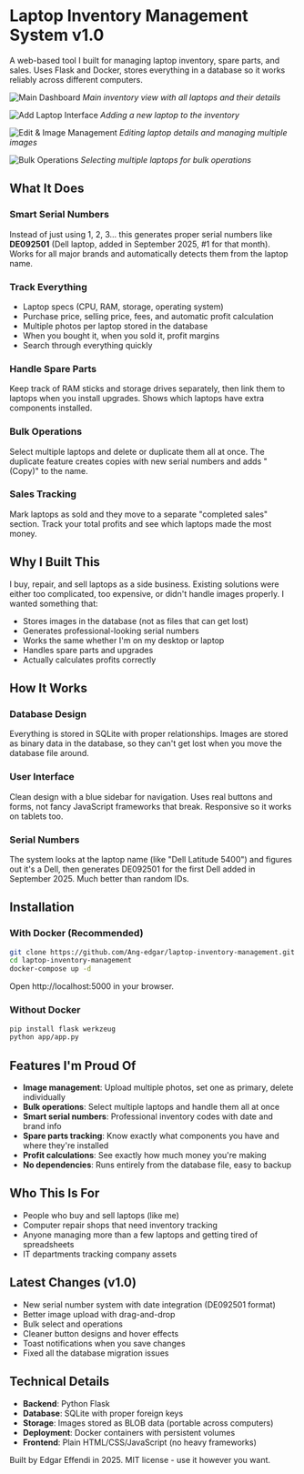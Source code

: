 # Laptop Inventory Management System v1.0

A web-based tool I built for managing laptop inventory, spare parts, and sales. Uses Flask and Docker, stores everything in a database so it works reliably across different computers.

![Main Dashboard](docs/inventory.png)
*Main inventory view with all laptops and their details*

![Add Laptop Interface](docs/add_laptops.png)
*Adding a new laptop to the inventory*

![Edit & Image Management](docs/edit_laptop.png)
*Editing laptop details and managing multiple images*

![Bulk Operations](docs/bulk_selection.png)
*Selecting multiple laptops for bulk operations*

## What It Does

### Smart Serial Numbers
Instead of just using 1, 2, 3... this generates proper serial numbers like **DE092501** (Dell laptop, added in September 2025, #1 for that month). Works for all major brands and automatically detects them from the laptop name.

### Track Everything
- Laptop specs (CPU, RAM, storage, operating system)
- Purchase price, selling price, fees, and automatic profit calculation
- Multiple photos per laptop stored in the database
- When you bought it, when you sold it, profit margins
- Search through everything quickly

### Handle Spare Parts
Keep track of RAM sticks and storage drives separately, then link them to laptops when you install upgrades. Shows which laptops have extra components installed.

### Bulk Operations
Select multiple laptops and delete or duplicate them all at once. The duplicate feature creates copies with new serial numbers and adds "(Copy)" to the name.

### Sales Tracking
Mark laptops as sold and they move to a separate "completed sales" section. Track your total profits and see which laptops made the most money.

## Why I Built This

I buy, repair, and sell laptops as a side business. Existing solutions were either too complicated, too expensive, or didn't handle images properly. I wanted something that:

- Stores images in the database (not as files that can get lost)
- Generates professional-looking serial numbers
- Works the same whether I'm on my desktop or laptop
- Handles spare parts and upgrades
- Actually calculates profits correctly

## How It Works

### Database Design
Everything is stored in SQLite with proper relationships. Images are stored as binary data in the database, so they can't get lost when you move the database file around.

### User Interface
Clean design with a blue sidebar for navigation. Uses real buttons and forms, not fancy JavaScript frameworks that break. Responsive so it works on tablets too.

### Serial Numbers
The system looks at the laptop name (like "Dell Latitude 5400") and figures out it's a Dell, then generates DE092501 for the first Dell added in September 2025. Much better than random IDs.

## Installation

### With Docker (Recommended)
```bash
git clone https://github.com/Ang-edgar/laptop-inventory-management.git
cd laptop-inventory-management
docker-compose up -d
```
Open http://localhost:5000 in your browser.

### Without Docker
```bash
pip install flask werkzeug
python app/app.py
```

## Features I'm Proud Of

- **Image management**: Upload multiple photos, set one as primary, delete individually
- **Bulk operations**: Select multiple laptops and handle them all at once  
- **Smart serial numbers**: Professional inventory codes with date and brand info
- **Spare parts tracking**: Know exactly what components you have and where they're installed
- **Profit calculations**: See exactly how much money you're making
- **No dependencies**: Runs entirely from the database file, easy to backup

## Who This Is For

- People who buy and sell laptops (like me)
- Computer repair shops that need inventory tracking
- Anyone managing more than a few laptops and getting tired of spreadsheets
- IT departments tracking company assets

## Latest Changes (v1.0)

- New serial number system with date integration (DE092501 format)
- Better image upload with drag-and-drop
- Bulk select and operations
- Cleaner button designs and hover effects
- Toast notifications when you save changes
- Fixed all the database migration issues

## Technical Details

- **Backend**: Python Flask
- **Database**: SQLite with proper foreign keys
- **Storage**: Images stored as BLOB data (portable across computers)
- **Deployment**: Docker containers with persistent volumes
- **Frontend**: Plain HTML/CSS/JavaScript (no heavy frameworks)

Built by Edgar Effendi in 2025. MIT license - use it however you want.